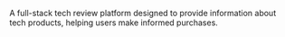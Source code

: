 A full-stack tech review platform designed to provide information about tech products, helping users make informed
purchases. 


